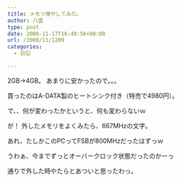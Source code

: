 ```yaml
---
title: メモリ増やしてみた。
author: 八雲
type: post
date: 2008-11-17T16:40:56+00:00
url: /2008/11/1209
categories:
  - 日記

---
```

2GB→4GB。 あまりに安かったので。。。
  
買ったのはA-DATA製のヒートシンク付き（特売で4980円）。

で、、何が変わったかというと、何も変わらないｗ

が！ 外したメモリをよくみたら、667MHzの文字。
  
あれ、たしかこのPCってFSBが800MHzだったはずっｗ
  
うわぁ、今までずっとオーバークロック状態だったのかーっ
  
通りで外した時やたらとあついと思ったわっ。